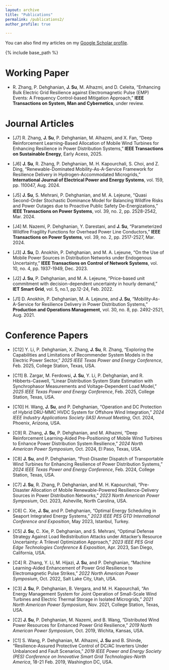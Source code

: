 ```yaml
---
layout: archive
title: "Publications"
permalink: /publications2/
author_profile: true

---
```


You can also find my articles on my [Google Scholar profile](https://scholar.google.com/citations?user=WkNR_HYAAAAJ&hl=en).

{% include base_path %}

Working Paper
=====
- R. Zhang, P. Dehghanian, **J. Su**, M. Alhazmi, and D. Celeita, “Enhancing Bulk Electric Grid Resilience against Electromagnetic Pulse (EMP) Events: A Frequency Control-based Mitigation Approach,” **IEEE Transactions on System, Man and Cybernetics**, under review. 

Journal Articles
=====
- [J7] R. Zhang, **J. Su**, P. Dehghanian, M. Alhazmi, and X. Fan, “Deep Reinforcement Learning-Based Allocation of Mobile Wind Turbines for Enhancing Resilience in Power Distribution Systems,” **IEEE Transactions on Sustainable Energy**, Early Acess, 2025.

- [J6] **J. Su**, R. Zhang, P. Dehghanian, M. H. Kapourchali, S. Choi, and Z. Ding, “Renewable-Dominated Mobility-As-A-Service Framework for Resilience Delivery in Hydrogen-Accommodated Microgrids,” **International Journal of Electrical Power and Energy Systems**, vol. 159, pp. 110047, Aug. 2024.
  
- [J5] **J. Su**, S. Mehrani, P. Dehghanian, and M. A. Lejeune, “Quasi Second-Order Stochastic Dominance Model for Balancing Wildfire Risks and Power Outages due to Proactive Public Safety De-Energizations,” **IEEE Transactions on Power Systems**, vol. 39, no. 2, pp. 2528-2542, Mar. 2024.

- [J4] M. Nazemi, P. Dehghanian, Y. Darestani, and **J. Su**, “Parameterized Wildfire Fragility Functions for Overhead Power Line Conductors,” **IEEE Transactions on Power Systems**, vol. 39, no. 2, pp. 2517-2527, Mar. 2024.

- [J3] **J. Su**, D. Anokhin, P. Dehghanian, and M. A. Lejeune, “On the Use of Mobile Power Sources in Distribution Networks under Endogenous Uncertainty,” **IEEE Transactions on Control of Network Systems**, vol. 10, no. 4, pp. 1937-1949, Dec. 2023.

- [J2] **J. Su**, P. Dehghanian, and M. A. Lejeune, “Price-based unit commitment with decision-dependent uncertainty in hourly demand,” **IET Smart Grid**, vol. 5, no.1, pp.12-24, Feb. 2022.

- [J1] D. Anokhin, P. Dehghanian, M. A. Lejeune, and **J. Su**, “Mobility-As-A-Service for Resilience Delivery in Power Distribution Systems,” **Production and Operations Management**, vol. 30, no. 8, pp. 2492-2521, Aug. 2021.

Conference Papers
=====

- [C12] Y. Li, P. Dehghanian, X. Zhang, **J. Su**, R. Zhang, “Exploring the Capabilities and Limitations of Recommender System Models in the Electric Power Sector,” *2025 IEEE Texas Power and Energy Conference*, Feb. 2025, College Station, Texas, USA.

- [C11] B. Zargar, M. Ferdowsi, **J. Su**, Y. Li, P. Dehghanian, and R. Hibberts-Caswell, “Linear Distribution System State Estimation with Synchrophasor Measurements and Voltage-Dependent Load Model,” *2025 IEEE Texas Power and Energy Conference*, Feb. 2025, College Station, Texas, USA.

- [C10] H. Wang, **J. Su**, and P. Dehghanian, “Operation and DC Protection of Hybrid DRU-MMC HVDC System for Offshore Wind Integration,” *2024 IEEE Industry Applications Society (IAS) Annual Meeting*, Oct. 2024, Phoenix, Arizona, USA.

- [C9] R. Zhang, **J. Su**, P. Dehghanian, and M. Alhazmi, “Deep Reinforcement Learning-Aided Pre-Positioning of Mobile Wind Turbines to Enhance Power Distribution System Resilience,” *2024 North American Power Symposium*, Oct. 2024, El Paso, Texas, USA.

- [C8] **J. Su**, and P. Dehghanian, “Post-Disaster Dispatch of Transportable Wind Turbines for Enhancing Resilience of Power Distribution Systems,” *2024 IEEE Texas Power and Energy Conference*, Feb. 2024, College Station, Texas, USA.

- [C7] **J. Su**, R. Zhang, P. Dehghanian, and M. H. Kapourchali, “Pre-Disaster Allocation of Mobile Renewable-Powered Resilience-Delivery Sources in Power Distribution Networks,” *2023 North American Power Symposium*, Oct. 2023, Asheville, North Carolina, USA.

- [C6] C. Xie, **J. Su**, and P. Dehghanian, “Optimal Energy Scheduling in Seaport Integrated Energy Systems,” *2023 IEEE PES GTD International Conference and Exposition*, May 2023, Istanbul, Turkey.

- [C5] **J. Su**, C. Xie, P. Dehghanian, and S. Mehrani, “Optimal Defense Strategy Against Load Redistribution Attacks under Attacker’s Resource Uncertainty: A Trilevel Optimization Approach,” *2023 IEEE PES Grid Edge Technologies Conference & Exposition*, Apr. 2023, San Diego, California, USA.

- [C4] R. Zhang, Y. Li, M. Hijazi, **J. Su**, and P. Dehghanian, “Machine Learning-Aided Enhancement of Power Grid Resilience to Electromagnetic Pulse Strikes,” *2022 North American Power Symposium*, Oct. 2022, Salt Lake City, Utah, USA.

- [C3] **J. Su**, P. Dehghanian, B. Vergara, and M. H. Kapourchali, “An Energy Management System for Joint Operation of Small-Scale Wind Turbines and Electric Thermal Storage in Isolated Microgrids,” *2021 North American Power Symposium*, Nov. 2021, College Station, Texas, USA.

- [C2] **J. Su**, P. Dehghanian, M. Nazemi, and B. Wang, “Distributed Wind Power Resources for Enhanced Power Grid Resilience,” *2019 North American Power Symposium*, Oct. 2019, Wichita, Kansas, USA.

- [C1] S. Wang, P. Dehghanian, M. Alhazmi, **J. Su** and B. Shinde, “Resilience-Assured Protective Control of DC/AC Inverters Under Unbalanced and Fault Scenarios,” *2019 IEEE Power and Energy Society (PES) Conference on Innovative Smart Grid Technologies-North America*, 18-21 Feb. 2019, Washington DC, USA. 









